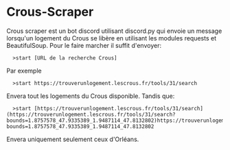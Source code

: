 # Crous-Scraper
Crous scraper est un bot discord utilisant discord.py qui envoie un message lorsqu'un logement du Crous se libère en utilisant les modules requests et BeautifulSoup.
Pour le faire marcher il suffit d'envoyer:
```
  >start [URL de la recherche Crous]
```

Par exemple
```
  >start https://trouverunlogement.lescrous.fr/tools/31/search
```
Envera tout les logements du Crous disponible. Tandis que:
```
  >start [https://trouverunlogement.lescrous.fr/tools/31/search](https://trouverunlogement.lescrous.fr/tools/31/search?bounds=1.8757578_47.9335389_1.9487114_47.8132802)https://trouverunlogement.lescrous.fr/tools/31/search?bounds=1.8757578_47.9335389_1.9487114_47.8132802
```
Envera uniquement seulement ceux d'Orléans.
